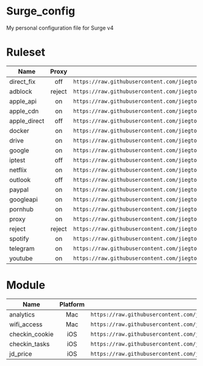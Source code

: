 # Surge_config

My personal configuration file for Surge v4

# Ruleset

| Name           |   Proxy  |                        URL                                 |
| -------------- | :------: | ---------------------------------------------------------- |
| direct_fix     |   off    | `https://raw.githubusercontent.com/jiegto/Surge_config/main/ruleset/direct_fix.list` |
| adblock        |   reject | `https://raw.githubusercontent.com/jiegto/Surge_config/main/ruleset/adblock.list` |
| apple_api      |   on     | `https://raw.githubusercontent.com/jiegto/Surge_config/main/ruleset/apple_api.list` |
| apple_cdn      |   on     | `https://raw.githubusercontent.com/jiegto/Surge_config/main/ruleset/apple_cdn.list` |
| apple_direct   |   off    | `https://raw.githubusercontent.com/jiegto/Surge_config/main/ruleset/apple_direct.list` |
| docker         |   on     | `https://raw.githubusercontent.com/jiegto/Surge_config/main/ruleset/docker.list` |
| drive          |   on     | `https://raw.githubusercontent.com/jiegto/Surge_config/main/ruleset/drive.list` |
| google         |   on     | `https://raw.githubusercontent.com/jiegto/Surge_config/main/ruleset/google.list` |
| iptest         |   off    | `https://raw.githubusercontent.com/jiegto/Surge_config/main/ruleset/iptest.list` |
| netflix        |   on     | `https://raw.githubusercontent.com/jiegto/Surge_config/main/ruleset/netflix.list` |
| outlook        |   off    | `https://raw.githubusercontent.com/jiegto/Surge_config/main/ruleset/outlook.list` |
| paypal         |   on     | `https://raw.githubusercontent.com/jiegto/Surge_config/main/ruleset/paypal.list` |
| googleapi      |   on     | `https://raw.githubusercontent.com/jiegto/Surge_config/main/ruleset/googleapi.list` |
| pornhub        |   on     | `https://raw.githubusercontent.com/jiegto/Surge_config/main/ruleset/pornhub.list` |
| proxy          |   on     | `https://raw.githubusercontent.com/jiegto/Surge_config/main/ruleset/proxy.list` |
| reject         |   reject | `https://raw.githubusercontent.com/jiegto/Surge_config/main/ruleset/reject.list` |
| spotify        |   on     | `https://raw.githubusercontent.com/jiegto/Surge_config/main/ruleset/spotify.list` |
| telegram       |   on     | `https://raw.githubusercontent.com/jiegto/Surge_config/main/ruleset/telegram.list` |
| youtube        |   on     | `https://raw.githubusercontent.com/jiegto/Surge_config/main/ruleset/youtube.list` |

# Module

| Name           | Platform  |                        URL                                       |
| -------------- | :------:  | ---------------------------------------------------------------- |
| analytics      |   Mac     | `https://raw.githubusercontent.com/jiegto/Surge_config/main/module/analytics.sgmodule` |
| wifi_access    |   Mac     | `https://raw.githubusercontent.com/jiegto/Surge_config/main/module/wifi_access.sgmodule` |
| checkin_cookie |   iOS     | `https://raw.githubusercontent.com/jiegto/Surge_config/main/module/checkin_cookie.sgmodule` |
| checkin_tasks  |   iOS     | `https://raw.githubusercontent.com/jiegto/Surge_config/main/module/checkin_tasks.sgmodule` |
| jd_price       |   iOS     | `https://raw.githubusercontent.com/jiegto/Surge_config/main/module/jd_price.sgmodule` |


